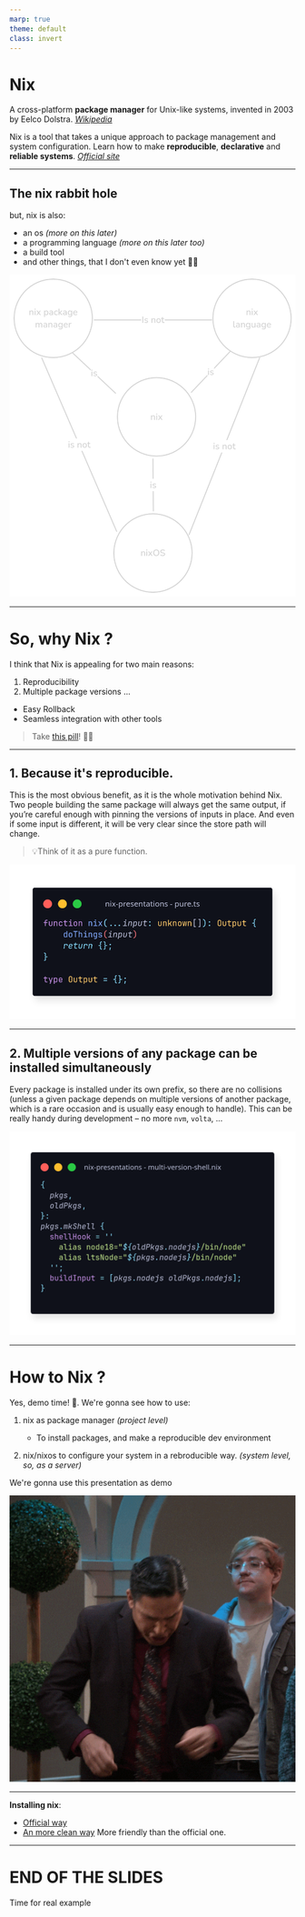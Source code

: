 ```yaml
---
marp: true
theme: default
class: invert
---
```

<!-- footer: ❄️ -->

<style>
    @import url('https://fonts.googleapis.com/css2?family=Open+Sans:ital,wght@0,300..800;1,300..800&display=swap');

    section {
        font-size: 20px;
        font-family: "Open Sans", sans-serif;
    }
</style>

# Nix

A cross-platform **package manager** for Unix-like systems, invented in 2003 by Eelco Dolstra. _[Wikipedia](https://en.wikipedia.org/wiki/Nix_(package_manager)s)_

Nix is a tool that takes a unique approach to package management and system configuration. Learn how to make **reproducible**, **declarative** and **reliable systems**. _[Official site](https://nixos.org/)_

---

## The nix rabbit hole

but, nix is also:
- an os _(more on this later)_
- a programming language _(more on this later too)_
- a build tool
- and other things, that I don't even know yet 😮‍💨

![w:380 right bg](./images/nix-ecosystem.png)

---
<!-- footer: ❄️❄️ -->

# So, why Nix ?

I think that Nix is appealing for two main reasons:

1. Reproducibility
2. Multiple package versions
...
- Easy Rollback
- Seamless integration with other tools



> Take [this pill](https://nixos.org/guides/nix-pills/01-why-you-should-give-it-a-try)! 💊😉

---

## 1. Because it's **reproducible**.

This is the most obvious benefit, as it is the whole motivation behind Nix. 
Two people building the same package will always get the same output, if you’re careful enough with pinning the versions of inputs in place.
And even if some input is different, it will be very clear since the store path will change.

> 💡Think of it as a pure function.

![bg right w:100%](./images/reproducible.png)

---

## 2. **Multiple versions of any package** can be installed simultaneously
Every package is installed under its own prefix, so there are no collisions (unless a given package depends on multiple versions of another package, which is a rare occasion and is usually easy enough to handle).
This can be really handy during development – no more `nvm`, `volta`, ...

![bg right w:100%](./images/multi.png)


---
<!-- footer: ❄️❄️❄️ -->

# How to Nix ?

Yes, demo time! 🎉. We're gonna see how to use:

1. nix as package manager _(project level)_
    - To install packages, and make a reproducible dev environment

2. nix/nixos to configure your system in a rebroducible way. _(system level, so, as a server)_

We're gonna use this presentation as demo

![bg right](./images/show.gif)

---

**Installing nix**:

- [Official way](https://nixos.org/download/)
- [An more clean way](https://github.com/DeterminateSystems/nix-installer)
    More friendly than the official one.

---

<!-- footer: ❄️❄️❄️❄️ -->

<style scoped>
    section {
        text-align: center;
    }    
</style>

# END OF THE SLIDES

Time for real example

